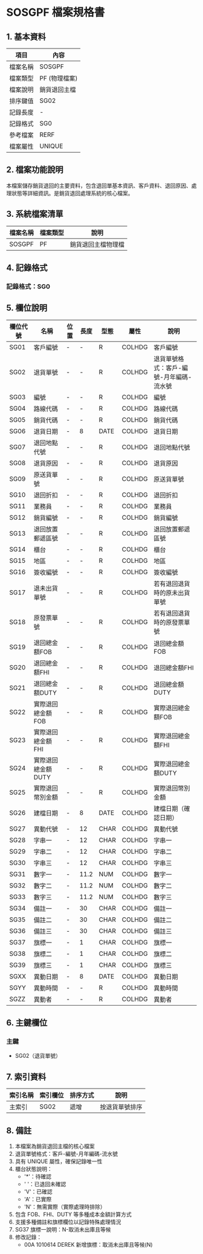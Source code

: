 # SOSGPF 檔案規格書

## 1. 基本資料

| 項目 | 內容 |
|------|------|
| 檔案名稱 | SOSGPF |
| 檔案類型 | PF (物理檔案) |
| 檔案說明 | 銷貨退回主檔 |
| 排序鍵值 | SG02 |
| 記錄長度 | - |
| 記錄格式 | SG0 |
| 參考檔案 | RERF |
| 檔案屬性 | UNIQUE |

## 2. 檔案功能說明

本檔案儲存銷貨退回的主要資料，包含退回單基本資訊、客戶資料、退回原因、處理狀態等詳細資訊。是銷貨退回處理系統的核心檔案。

## 3. 系統檔案清單

| 檔案名稱 | 檔案類型 | 說明 |
|----------|----------|------|
| SOSGPF | PF | 銷貨退回主檔物理檔 |

## 4. 記錄格式

### 記錄格式：SG0

## 5. 欄位說明

| 欄位代號 | 名稱 | 位置 | 長度 | 型態 | 屬性 | 說明 |
|----------|------|------|------|------|------|------|
| SG01 | 客戶編號 | - | - | R | COLHDG | 客戶編號 |
| SG02 | 退貨單號 | - | - | R | COLHDG | 退貨單號格式：客戶-編號-月年編碼-流水號 |
| SG03 | 編號 | - | - | R | COLHDG | 編號 |
| SG04 | 路線代碼 | - | - | R | COLHDG | 路線代碼 |
| SG05 | 銷貨代碼 | - | - | R | COLHDG | 銷貨代碼 |
| SG06 | 退貨日期 | - | 8 | DATE | COLHDG | 退貨日期 |
| SG07 | 退回地點代號 | - | - | R | COLHDG | 退回地點代號 |
| SG08 | 退貨原因 | - | - | R | COLHDG | 退貨原因 |
| SG09 | 原送貨單號 | - | - | R | COLHDG | 原送貨單號 |
| SG10 | 退回折扣 | - | - | R | COLHDG | 退回折扣 |
| SG11 | 業務員 | - | - | R | COLHDG | 業務員 |
| SG12 | 銷貨編號 | - | - | R | COLHDG | 銷貨編號 |
| SG13 | 退回放置郵遞區號 | - | - | R | COLHDG | 退回放置郵遞區號 |
| SG14 | 櫃台 | - | - | R | COLHDG | 櫃台 |
| SG15 | 地區 | - | - | R | COLHDG | 地區 |
| SG16 | 簽收編號 | - | - | R | COLHDG | 簽收編號 |
| SG17 | 退未出貨單號 | - | - | R | COLHDG | 若有退回退貨時的原未出貨單號 |
| SG18 | 原發票單號 | - | - | R | COLHDG | 若有退回退貨時的原發票單號 |
| SG19 | 退回總金額FOB | - | - | R | COLHDG | 退回總金額FOB |
| SG20 | 退回總金額FHI | - | - | R | COLHDG | 退回總金額FHI |
| SG21 | 退回總金額DUTY | - | - | R | COLHDG | 退回總金額DUTY |
| SG22 | 實際退回總金額FOB | - | - | R | COLHDG | 實際退回總金額FOB |
| SG23 | 實際退回總金額FHI | - | - | R | COLHDG | 實際退回總金額FHI |
| SG24 | 實際退回總金額DUTY | - | - | R | COLHDG | 實際退回總金額DUTY |
| SG25 | 實際退回幣別金額 | - | - | R | COLHDG | 實際退回幣別金額 |
| SG26 | 建檔日期 | - | 8 | DATE | COLHDG | 建檔日期（確認日期） |
| SG27 | 異動代號 | - | 12 | CHAR | COLHDG | 異動代號 |
| SG28 | 字串一 | - | 12 | CHAR | COLHDG | 字串一 |
| SG29 | 字串二 | - | 12 | CHAR | COLHDG | 字串二 |
| SG30 | 字串三 | - | 12 | CHAR | COLHDG | 字串三 |
| SG31 | 數字一 | - | 11.2 | NUM | COLHDG | 數字一 |
| SG32 | 數字二 | - | 11.2 | NUM | COLHDG | 數字二 |
| SG33 | 數字三 | - | 11.2 | NUM | COLHDG | 數字三 |
| SG34 | 備註一 | - | 30 | CHAR | COLHDG | 備註一 |
| SG35 | 備註二 | - | 30 | CHAR | COLHDG | 備註二 |
| SG36 | 備註三 | - | 30 | CHAR | COLHDG | 備註三 |
| SG37 | 旗標一 | - | 1 | CHAR | COLHDG | 旗標一 |
| SG38 | 旗標二 | - | 1 | CHAR | COLHDG | 旗標二 |
| SG39 | 旗標三 | - | 1 | CHAR | COLHDG | 旗標三 |
| SGXX | 異動日期 | - | 8 | DATE | COLHDG | 異動日期 |
| SGYY | 異動時間 | - | - | R | COLHDG | 異動時間 |
| SGZZ | 異動者 | - | - | R | COLHDG | 異動者 |

## 6. 主鍵欄位

### 主鍵
- SG02（退貨單號）

## 7. 索引資料

| 索引名稱 | 索引欄位 | 排序方式 | 說明 |
|----------|----------|----------|------|
| 主索引 | SG02 | 遞增 | 按退貨單號排序 |

## 8. 備註

1. 本檔案為銷貨退回主檔的核心檔案
2. 退貨單號格式：客戶-編號-月年編碼-流水號
3. 具有 UNIQUE 屬性，確保記錄唯一性
4. 櫃台狀態說明：
   - '*'：待確認
   - ' '：已退回未確認
   - 'V'：已確認
   - 'A'：已實際
   - 'N'：無需實際（實際處理時排除）
5. 包含 FOB、FHI、DUTY 等多種成本金額計算方式
6. 支援多種備註和旗標欄位以記錄特殊處理情況
7. SG37 旗標一說明：N-取消未出庫且等候
8. 修改記錄：
   - 00A 1010614 DEREK 新增旗標：取消未出庫且等候(N) 